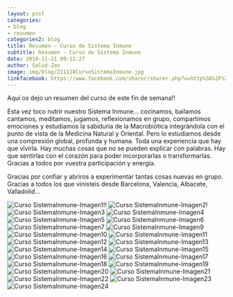 ```yaml
---
layout: post
categories:
- blog
- resumen
categories2: blog
title: Resumen - Curso de Sistema Inmune
subtitle: Resumen - Curso de Sistema Inmune
date: 2018-11-21 09:11:27
author: Salud-Zen
image: img/blog/211118CursoSistemaInmune.jpg
linkfacebook: https://www.facebook.com/sharer/sharer.php?u=http%3A%2F%2Fwww.salud-zen.com%2Fblog%2F2018%2F11%2F21%2FCursos-ResumenSistemaInmune.html&amp;src=sdkpreparse
---
```

Aquí os dejo un resumen del curso de este fin de semana!!

Esta vez toco nutrir nuestro Sistema Inmune... cocinamos, bailamos cantamos, meditamos, jugamos, reflexionamos en grupo, compartimos emociones y estudiamos la sabiduria de la Macrobiótica integrándola con el punto de vista de la Medicina Natural y Oriental. Pero lo estudiamos desde una compresión global, profunda y humana. Toda una experiencia que hay que vivirla. Hay muchas cosas que no se pueden explicar con palabras. Hay que sentirlas con el corazón para poder incorporarlas o transformarlas. Gracias a todos por vuestra participación y energía.

Gracias por confiar y abriros a experimentar tantas cosas nuevas en grupo. Gracias a todos los que vinisteis desde Barcelona, Valencia, Albacete, Valladolid...


![Curso SistemaInmune-Imagen1!!][img1]
![Curso SistemaInmune-Imagen2!][img2]
![Curso SistemaInmune-Imagen3][img3]
![Curso SistemaInmune-Imagen4][img4]
![Curso SistemaInmune-Imagen5][img5]
![Curso SistemaInmune-Imagen6][img6]
![Curso SistemaInmune-Imagen7][img7]
![Curso SistemaInmune-Imagen9][img9]
![Curso SistemaInmune-Imagen10][img10]
![Curso SistemaInmune-Imagen11][img11]
![Curso SistemaInmune-Imagen12][img12]
![Curso SistemaInmune-Imagen13][img13]
![Curso SistemaInmune-Imagen14][img14]
![Curso SistemaInmune-Imagen15][img15]
![Curso SistemaInmune-Imagen16][img16]
![Curso SistemaInmune-Imagen17][img17]
![Curso SistemaInmune-Imagen18][img18]
![Curso SistemaInmune-Imagen19][img19]
![Curso SistemaInmune-Imagen20][img20]
![Curso SistemaInmune-Imagen21][img21]
![Curso SistemaInmune-Imagen22][img22]
![Curso SistemaInmune-Imagen23][img23]
![Curso SistemaInmune-Imagen24][img24]





[img1]: {{site.url}}{{site.baseurl}}/img/blog/211118CursoSistemaInmune_1.jpg

[img2]: {{site.url}}{{site.baseurl}}/img/blog/211118CursoSistemaInmune_2.jpg

[img3]:{{site.url}}{{site.baseurl}}/img/blog/211118CursoSistemaInmune_3.jpg
[img4]:{{site.url}}{{site.baseurl}}/img/blog/211118CursoSistemaInmune_4.jpg
[img5]:{{site.url}}{{site.baseurl}}/img/blog/211118CursoSistemaInmune_5.jpg  
[img6]:{{site.url}}{{site.baseurl}}/img/blog/211118CursoSistemaInmune_6.jpg
[img7]:{{site.url}}{{site.baseurl}}/img/blog/211118CursoSistemaInmune_7.jpg

[img9]:{{site.url}}{{site.baseurl}}/img/blog/211118CursoSistemaInmune_9.jpg
[img10]:{{site.url}}{{site.baseurl}}/img/blog/211118CursoSistemaInmune_10.jpg
[img11]:{{site.url}}{{site.baseurl}}/img/blog/211118CursoSistemaInmune_11.jpg
[img12]:{{site.url}}{{site.baseurl}}/img/blog/211118CursoSistemaInmune_12.jpg
[img13]:{{site.url}}{{site.baseurl}}/img/blog/211118CursoSistemaInmune_13.jpg
[img14]:{{site.url}}{{site.baseurl}}/img/blog/211118CursoSistemaInmune_14.jpg
[img15]:{{site.url}}{{site.baseurl}}/img/blog/211118CursoSistemaInmune_15.jpg
[img16]:{{site.url}}{{site.baseurl}}/img/blog/211118CursoSistemaInmune_16.jpg
[img17]:{{site.url}}{{site.baseurl}}/img/blog/211118CursoSistemaInmune_17.jpg
[img18]:{{site.url}}{{site.baseurl}}/img/blog/211118CursoSistemaInmune_18.jpg
[img19]:{{site.url}}{{site.baseurl}}/img/blog/211118CursoSistemaInmune_19.jpg
[img20]:{{site.url}}{{site.baseurl}}/img/blog/211118CursoSistemaInmune_20.jpg
[img21]:{{site.url}}{{site.baseurl}}/img/blog/211118CursoSistemaInmune_21.jpg
[img22]:{{site.url}}{{site.baseurl}}/img/blog/211118CursoSistemaInmune_22.jpg
[img23]:{{site.url}}{{site.baseurl}}/img/blog/211118CursoSistemaInmune_23.jpg
[img24]:{{site.url}}{{site.baseurl}}/img/blog/211118CursoSistemaInmune_24.jpg
